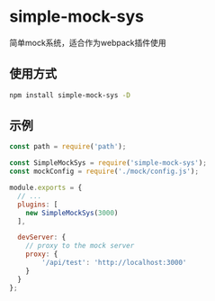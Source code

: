 # simple-mock-sys

简单mock系统，适合作为webpack插件使用

## 使用方式

```bash
npm install simple-mock-sys -D
```

## 示例

```js
const path = require('path');

const SimpleMockSys = require('simple-mock-sys');
const mockConfig = require('./mock/config.js');

module.exports = {
  // ...
  plugins: [
    new SimpleMockSys(3000)
  ],

  devServer: {
    // proxy to the mock server
    proxy: {
        '/api/test': 'http://localhost:3000'
    }
  }
};
```